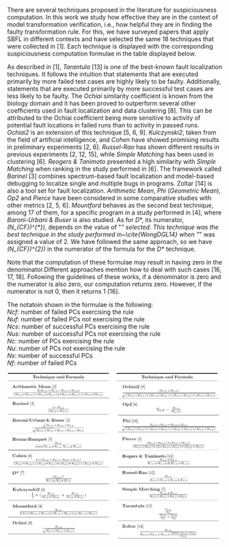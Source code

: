 There are several techniques proposed in the literature for suspiciousness computation. In this work we study how effective they are in the context of model transformation verification, i.e., how helpful they are in finding the faulty transformation rule. For this, we have surveyed papers that apply SBFL in different contexts and have selected the same 18 techniques that were collected in [1]. Each technique is displayed with the corresponding suspiciousness computation formulae in the table displayed below.

As described in [1], *Tarantula* [13] is one of the best-known fault localization techniques. It follows the intuition that statements that are executed primarily by more failed test cases are highly likely to be faulty. Additionally, statements that are executed primarily by more successful test cases are less likely to be faulty. The *Ochiai* similarity coefficient is known from the biology domain and it has been proved to outperform several other coefficients used in fault localization and data clustering [8]. This can be attributed to the Ochiai coefficient being more sensitive to activity of potential fault locations in failed runs than to activity in passed runs.
*Ochiai2* is an extension of this technique [5, 6, 9]. *Kulczynski2*, taken from the field of artificial intelligence, and *Cohen* have showed promising results in preliminary experiments [2, 6]. *Russel-Rao* has shown different results in previous experiments [2, 12, 15], while *Simple Matching* has been used in clustering [6].
*Reogers & Tanimoto* presented a high similarity with *Simple Matching* when ranking in the study performed in [6]. The framework called *Barinel* [3] combines spectrum-based fault localization and model-based debugging to localize single and multiple bugs in programs. Zoltar [14] is also a tool set for fault localization.
*Arithmetic Mean*, *Phi* (*Geometric Mean*), *Op2* and *Pierce* have been considered in some comparative studies with other metrics [2, 5, 6]. *Mountford* behaves as the second best technique, among 17 of them, for a specific program in a study performed in [4], where *Baroni-Urbani & Buser* is also studied. As for *D**, its numerator, *(N_{CF})^{\*})*, depends on the value of "*" selected. This technique was the best technique in the study performed in~\cite{WongDGL14} when "*" was assigned a value of 2.
We have followed the same approach, so we have *(N_{CF})^{2})* in the numerator of the formula for the *D** technique.

Note that the computation of these formulae may result in having zero in the denominator.Different approaches mention how to deal with such cases [16, 17, 18]. Following the guidelines of these works, if a denominator is zero and the numerator is also zero, our computation returns zero. However, if the numerator is not 0, then it returns 1 [16].

The notatoin shown in the formulae is the following: <br>
*Ncf*: number of failed PCs exercising the rule <br>
*Nuf*: number of failed PCs not exercising the rule <br>
*Ncs*: number of successful PCs exercising the rule <br>
*Nus*: number of successful PCs not exercising the rule <br>
*Nc*: number of PCs exercising the rule <br>
*Nu*: number of PCs not exercising the rule <br>
*Ns*: number of successful PCs <br>
*Nf*: number of failed PCs <br>


![techniques](images/TechniquesWebsite.png)
